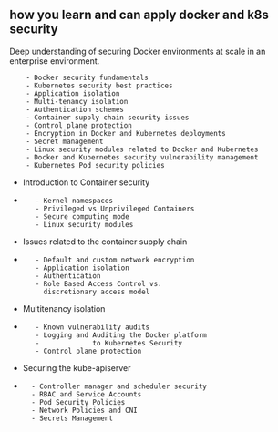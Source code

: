 

## how you learn and can apply docker and k8s security

Deep understanding of securing Docker environments at scale in an enterprise environment. 

        - Docker security fundamentals
        - Kubernetes security best practices
        - Application isolation
        - Multi-tenancy isolation
        - Authentication schemes
        - Container supply chain security issues
        - Control plane protection
        - Encryption in Docker and Kubernetes deployments
        - Secret management
        - Linux security modules related to Docker and Kubernetes
        - Docker and Kubernetes security vulnerability management
        - Kubernetes Pod security policies

- Introduction to Container security   
- 
         - Kernel namespaces   
         - Privileged vs Unprivileged Containers   
         - Secure computing mode   
         - Linux security modules   

- Issues related to the container supply chain   
- 
         - Default and custom network encryption   
         - Application isolation   
         - Authentication   
         - Role Based Access Control vs. 
           discretionary access model   

- Multitenancy isolation   
- 
         - Known vulnerability audits   
         - Logging and Auditing the Docker platform   
         -             to Kubernetes Security   
         - Control plane protection   

- Securing the kube-apiserver   
- 
        - Controller manager and scheduler security   
        - RBAC and Service Accounts   
        - Pod Security Policies   
        - Network Policies and CNI   
        - Secrets Management   
